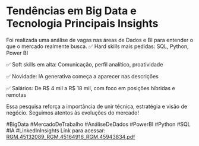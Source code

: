 # Tendências em Big Data e Tecnologia Principais Insights
Foi realizada uma análise de vagas nas áreas de Dados e BI para entender o que o mercado realmente busca.
✅ Hard skills mais pedidas: SQL, Python, Power BI 

✅ Soft skills em alta: Comunicação, perfil analítico, proatividade 

✅ Novidade: IA generativa começa a aparecer nas descrições 

✅ Salários: De R$ 4 mil a R$ 18 mil, com foco em posições híbridas e remotas

Essa pesquisa reforça a importância de unir técnica, estratégia e visão de negócio. Seguimos atentos às evoluções do mercado!

#BigData #MercadoDeTrabalho #AnáliseDeDados #PowerBI #Python #SQL #IA #LinkedInInsights
Link para acessar: [RGM.45132089_RGM.45164916_RGM.45943834.pdf](https://github.com/user-attachments/files/22048100/RGM.45132089_RGM.45164916_RGM.45943834.pdf)

